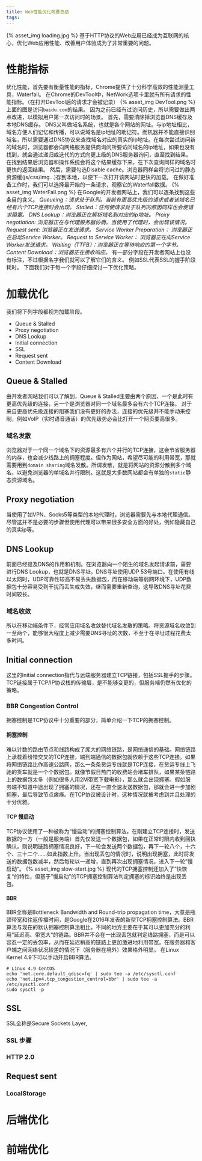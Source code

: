 ```yaml
---
title: Web性能优化简要总结
tags:
---
```

{% asset_img loading.jpg %}
基于HTTP协议的Web应用已经成为互联网的核心，优化Web应用性能、改善用户体验成为了非常重要的问题。
<!--more-->
# 性能指标
优化性能，首先要有衡量性能的指标，Chrome提供了十分科学高效的性能测量工具，Waterfall。
在Chrome的DevTool中，NetWork选项卡里就有所有请求的性能指标。（在打开DevTool后的请求才会被记录）
{% asset_img DevTool.png %}
上面的图是访问`baidu.com`的结果。
因为之前已经有过访问历史，所以需要做出两点改进，以模拟用户第一次访问时的场景。
首先，需要清除掉浏览器DNS缓存及本地DNS缓存。
DNS又叫做域名系统，也就是各个网站的网址。与ip地址相比，域名方便人们记忆和传播，可以说域名是ip地址的助记符。而机器并不能直接识别域名，所以需要通过DNS协议来查找域名对应的真实的ip地址。在每次尝试访问新的域名时，浏览器都会向网络服务提供商询问所要访问域名的ip地址，如果也没有找到，就会通过递归或迭代的方式向更上级的DNS服务器询问，直至找到结果。在找到结果后浏览器和操作系统会将这个结果缓存下来，在下次查询同样的域名时更快的返回结果。
然后，需要勾选Disable cache。浏览器同样会将访问过的静态资源缓(js/css/img...)存到本地，以便下一次打开该网站时更快的加载。
在做好准备工作时，我们可以选择最开始的一条请求，观察它的Waterfall数据。
{% asset_img WaterFall.png %}
在Google的开发者网站上，我们可以逐条找到这些条目的含义。
*Queueing：请求处于队列。当前有更高优先级的请求或者该域名已经有六个TCP连接时会出现。*
*Stalled：任何使请求处于队列的原因同样也会使请求阻塞。*
*DNS Lookup：浏览器正在解析域名到对应的ip地址。*
*Proxy negotiation: 浏览器正在与代理服务器协商。当使用了代理时，会出现该情况。*
*Request sent: 浏览器正在发送请求。*
*Service Worker Preparation： 浏览器正在启动Service Worker。*
*Request to Service Worker： 浏览器正在向Service Worker发送请求。*
*Waiting（TTFB）：浏览器正在等待响应的第一个字节。*
*Content Download：浏览器正在接收响应。*
有一部分字段在开发者网站上也没有标注，不过根据名字我们就可以了解它们的含义。
例如SSL代表SSL的握手阶段耗时。
下面我们对于每一个字段仔细探讨一下优化策略。
# 加载优化
我们将下列字段都视为加载阶段。
* Queue & Stalled
* Proxy negotiation
* DNS Lookup
* Initial connection
* SSL
* Request sent
* Content Download
## Queue & Stalled
由开发者网站我们可以了解到，Queue & Stalled主要由两个原因，一个是此时有更高优先级的连接，另一个是浏览器对同一个域名最多会有六个TCP连接。
对于来自更高优先级连接的阻塞我们没有更好的办法，连接的优先级并不能手动来控制，例如VoIP（实时语音通话）的优先级势必会比打开一个网页要高很多。
### 域名发散
浏览器对于一个同一个域名下的资源最多有六个并行的TCP连接，这会节省服务器的内存，也会减少线路上的拥塞程度。但作为网站，希望尽可能的利用带宽，那就需要用到`domain sharing`域名发散。所谓发散，就是将网站的资源分散到多个域名，以避免浏览器的单域名并行限制。这就是大多数网站都会有单独的`static`静态资源域名。
## Proxy negotiation
当使用了如VPN、Socks5等类型的本地代理时，浏览器需要先与本地代理通信。尽管这并不是必要的步骤但使用代理可以带来很多安全方面的好处，例如隐藏自己的真实ip等。
## DNS Lookup
前面已经提及DNS的作用和机制。在浏览器向一个陌生的域名发起请求前，需要进行DNS Lookup，也就是DNS寻址。DNS寻址使用UDP 53号端口。在使用有线以太网时，UDP可靠性较高不易丢失数据包，而在移动端等弱网环境下，UDP数据包十分容易受到干扰而丢失或失效，继而需要重新查询，这导致DNS寻址花费时间较长。
### 域名收敛
所以在移动端条件下，经常应用域名收敛替代域名发散的策略。将资源域名收敛到一至两个，能够很大程度上减少需要DNS寻址的次数，不至于在寻址过程花费太多时间。
## Initial connection
这里的Initial connection指代与远端服务器建立TCP链接，包括SSL握手的步骤。TCP链接属于TCP/IP协议栈的传输层，是不能够变更的，但服务端仍然有优化的策略。
### BBR Congestion Control
拥塞控制是TCP协议中十分重要的部分，简单介绍一下TCP的拥塞控制。  
#### 拥塞控制
难以计数的路由节点和线路构成了庞大的网络链路，是网络通信的基础。网络链路上承载着纷错交叉的TCP连接，端到端通信的数据包就依赖于这些TCP连接。如果将网络链路比作高速公路网，那么一条条货运专线就是TCP连接，在货运专线上飞驰的货车就是一个个数据包。就像节假日热门的收费站会堵车排队，如果某条链路上的数据包太多（例如很多人用2M带宽下载电影），那么就会出现拥塞。假如服务端不知道中途出现了拥塞的情况，还在一直全速发送数据包，那就会进一步加剧拥塞，最后导致节点瘫痪。在TCP协议被设计时，这种情况就被考虑到并且处理的十分优雅。
#### TCP 慢启动
TCP协议使用了一种被称为“慢启动”的拥塞控制算法。在刚建立TCP连接时，发送数据的一方（一般是服务端）首先仅发送一个数据包，如果在正常时限内收到回执确认，则说明链路拥塞情况良好，下一轮会发送两个数据包，再下一轮八个，十六个、三十二个……如此指数上升。当出现丢包的情况时，说明出现拥塞，此时将发送的数据包数减半，然后每轮以一递增，直到再次出现拥塞情况，进入下一轮”慢启动“。
{% asset_img slow-start.jpg %}
现代的TCP拥塞控制还加入了”快恢复“的特性，但基于”慢启动”的TCP拥塞控制算法判定拥塞的标识始终是出现丢包。
#### BBR
BBR全称是Bottleneck Bandwidth and Round-trip propagation time，大意是瓶颈带宽和往返传播时间，是Google在2016年发表的新型TCP拥塞控制算法。BBR算法与现在的默认拥塞控制算法相比，不同的地方主要在于其可以更加充分的利用“延迟高、带宽大“的链路。BBR并不会在一出现丢包就判定线路拥塞，而是可以容忍一定的丢包率，从而在延迟稍高的链路上更加激进地利用带宽。在服务器和客户端之间网络状况较差的情况下（服务器在境外）效果格外明显。
在Linux Kernel 4.9下可以手动开启BBR算法。
```
# Linux 4.9 CentOS
echo 'net.core.default_qdisc=fq' | sudo tee -a /etc/sysctl.conf
echo 'net.ipv4.tcp_congestion_control=bbr' | sudo tee -a /etc/sysctl.conf
sudo sysctl -p
```
## SSL
SSL全称是Secure Sockets Layer,
### SSL 步骤
### HTTP 2.0
## Request sent
### LocalStorage
# 后端优化
# 前端优化